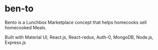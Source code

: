 # ben-to

Bento is a Lunchbox Marketplace concept that helps homecooks sell homecooked Meals. 

Built with Material UI, React.js, React-redux, Auth-0, MongoDB, Node.js, Express.js

